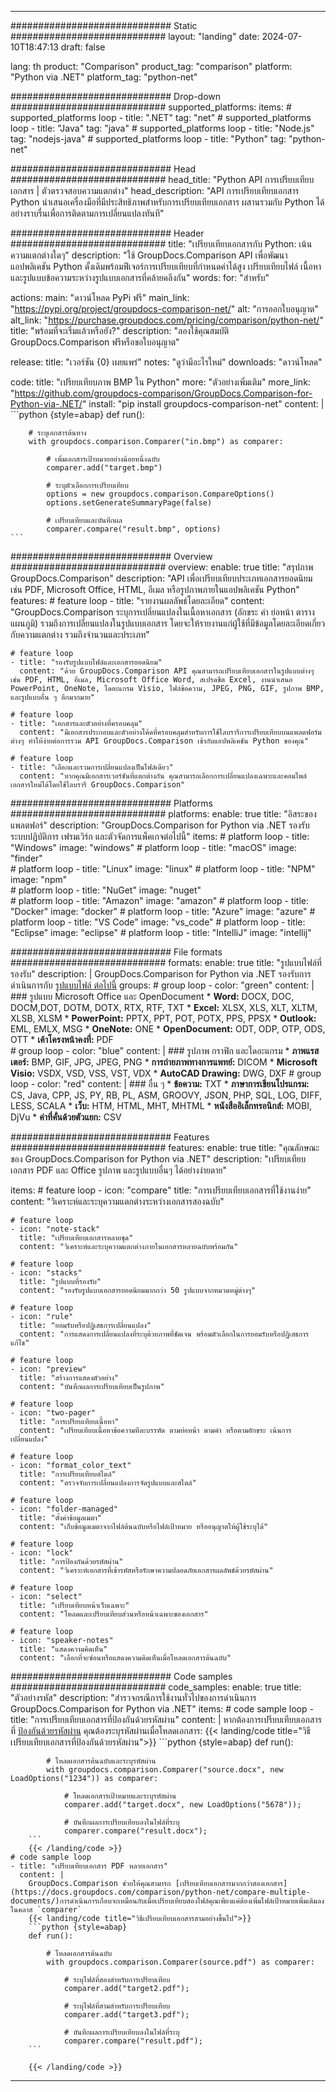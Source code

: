 
---
############################# Static ############################
layout: "landing"
date: 2024-07-10T18:47:13
draft: false

lang: th
product: "Comparison"
product_tag: "comparison"
platform: "Python via .NET"
platform_tag: "python-net"

############################# Drop-down ############################
supported_platforms:
  items:
    # supported_platforms loop
    - title: ".NET"
      tag: "net"
    # supported_platforms loop
    - title: "Java"
      tag: "java"
    # supported_platforms loop
    - title: "Node.js"
      tag: "nodejs-java"
    # supported_platforms loop
    - title: "Python"
      tag: "python-net"

############################# Head ############################
head_title: "Python API การเปรียบเทียบเอกสาร | ตัวตรวจสอบความแตกต่าง"
head_description: "API การเปรียบเทียบเอกสาร Python นำเสนอเครื่องมือที่มีประสิทธิภาพสำหรับการเปรียบเทียบเอกสาร ผสานรวมกับ Python ได้อย่างราบรื่นเพื่อการติดตามการเปลี่ยนแปลงทันที"

############################# Header ############################
title: "เปรียบเทียบเอกสารกับ Python: เน้นความแตกต่างใดๆ"
description: "ใช้ GroupDocs.Comparison API เพื่อพัฒนาแอปพลิเคชัน Python ดั้งเดิมพร้อมฟีเจอร์การเปรียบเทียบที่กำหนดค่าได้สูง เปรียบเทียบไฟล์ เนื้อหา และรูปแบบข้อความระหว่างรูปแบบเอกสารที่คล้ายคลึงกัน"
words:
  for: "สำหรับ"

actions:
  main: "ดาวน์โหลด PyPi ฟรี"
  main_link: "https://pypi.org/project/groupdocs-comparison-net/"
  alt: "การออกใบอนุญาต"
  alt_link: "https://purchase.groupdocs.com/pricing/comparison/python-net/"
  title: "พร้อมที่จะเริ่มแล้วหรือยัง?"
  description: "ลองใช้คุณสมบัติ GroupDocs.Comparison ฟรีหรือขอใบอนุญาต"

release:
  title: "เวอร์ชัน {0} เผยแพร่"
  notes: "ดูว่ามีอะไรใหม่"
  downloads: "ดาวน์โหลด"

code:
  title: "เปรียบเทียบภาพ BMP ใน Python"
  more: "ตัวอย่างเพิ่มเติม"
  more_link: "https://github.com/groupdocs-comparison/GroupDocs.Comparison-for-Python-via-.NET/"
  install: "pip install groupdocs-comparison-net"
  content: |
    ```python {style=abap}
    def run():

        # ระบุเอกสารต้นทาง
        with groupdocs.comparison.Comparer("in.bmp") as comparer:

            # เพิ่มเอกสารเป้าหมายอย่างน้อยหนึ่งฉบับ
            comparer.add("target.bmp")

            # ระบุตัวเลือกการเปรียบเทียบ
            options = new groupdocs.comparison.CompareOptions()
            options.setGenerateSummaryPage(false)

            # เปรียบเทียบและบันทึกผล
            comparer.compare("result.bmp", options)
    ```

############################# Overview ############################
overview:
  enable: true
  title: "สรุปภาพ GroupDocs.Comparison"
  description: "API เพื่อเปรียบเทียบประเภทเอกสารยอดนิยม เช่น PDF, Microsoft Office, HTML, อีเมล หรือรูปภาพภายในแอปพลิเคชัน Python"
  features:
    # feature loop
    - title: "รายงานผลลัพธ์โดยละเอียด"
      content: "GroupDocs.Comparison ระบุการเปลี่ยนแปลงในเนื้อหาเอกสาร (อักขระ คำ ย่อหน้า ตาราง แผนภูมิ) รวมถึงการเปลี่ยนแปลงในรูปแบบเอกสาร โดยจะให้รายงานแก่ผู้ใช้ที่มีข้อมูลโดยละเอียดเกี่ยวกับความแตกต่าง รวมถึงจำนวนและประเภท"

    # feature loop
    - title: "รองรับรูปแบบไฟล์และเอกสารยอดนิยม"
      content: "ด้วย GroupDocs.Comparison API คุณสามารถเปรียบเทียบเอกสารในรูปแบบต่างๆ เช่น PDF, HTML, อีเมล, Microsoft Office Word, สเปรดชีต Excel, งานนำเสนอ PowerPoint, OneNote, ไดอะแกรม Visio, ไฟล์ข้อความ, JPEG, PNG, GIF, รูปภาพ BMP, และรูปแบบอื่น ๆ อีกมากมาย"

    # feature loop
    - title: "เอกสารและตัวอย่างที่ครอบคลุม"
      content: "มีเอกสารประกอบและตัวอย่างโค้ดที่ครอบคลุมสำหรับการใช้ไลบรารีการเปรียบเทียบบนแพลตฟอร์มต่างๆ ทำให้ง่ายต่อการรวม API GroupDocs.Comparison เข้ากับแอปพลิเคชัน Python ของคุณ"

    # feature loop
    - title: "เลือกและรวมการเปลี่ยนแปลงเป็นไฟล์เดียว"
      content: "หากคุณมีเอกสารเวอร์ชันที่แตกต่างกัน คุณสามารถเลือกการเปลี่ยนแปลงเฉพาะและคอมไพล์เอกสารใหม่ได้โดยใช้ไลบรารี GroupDocs.Comparison"

############################# Platforms ############################
platforms:
  enable: true
  title: "อิสระของแพลตฟอร์"
  description: "GroupDocs.Comparison for Python via .NET รองรับระบบปฏิบัติการ เฟรมเวิร์ก และตัวจัดการแพ็คเกจต่อไปนี้"
  items:
    # platform loop
    - title: "Windows"
      image: "windows"
    # platform loop
    - title: "macOS"
      image: "finder"      
    # platform loop
    - title: "Linux"
      image: "linux"
    # platform loop
    - title: "NPM"
      image: "npm"  
    # platform loop
    - title: "NuGet"
      image: "nuget"      
    # platform loop
    - title: "Amazon"
      image: "amazon"
    # platform loop
    - title: "Docker"
      image: "docker"
    # platform loop
    - title: "Azure"
      image: "azure"
    # platform loop
    - title: "VS Code"
      image: "vs_code"
    # platform loop
    - title: "Eclipse"
      image: "eclipse"
    # platform loop
    - title: "IntelliJ"
      image: "intellij"

############################# File formats ############################
formats:
  enable: true
  title: "รูปแบบไฟล์ที่รองรับ"
  description: |
    GroupDocs.Comparison for Python via .NET รองรับการดำเนินการกับ [รูปแบบไฟล์ ต่อไปนี้](https://docs.groupdocs.com/comparison/net/supported-document-formats/)
  groups:
    # group loop
    - color: "green"
      content: |
        ### รูปแบบ Microsoft Office และ OpenDocument
        * **Word:** DOCX, DOC, DOCM,DOT, DOTM, DOTX, RTX, RTF, TXT
        * **Excel:** XLSX, XLS, XLT, XLTM, XLSB, XLSM
        * **PowerPoint:** PPTX, PPT, POT, POTX, PPS, PPSX
        * **Outlook:** EML, EMLX, MSG
        * **OneNote:** ONE
        * **OpenDocument:** ODT, ODP, OTP, ODS, OTT
        * **เค้าโครงหน้าคงที่:** PDF        
    # group loop
    - color: "blue"
      content: |
        ### รูปภาพ กราฟิก และไดอะแกรม
        * **ภาพแรสเตอร์:** BMP, GIF, JPG, JPEG, PNG
        * **การถ่ายภาพทางการแพทย์:** DICOM
        * **Microsoft Visio:** VSDX, VSD, VSS, VST, VDX
        * **AutoCAD Drawing:** DWG, DXF
      # group loop
    - color: "red"
      content: |
        ### อื่น ๆ
        * **ข้อความ:** TXT
        * **ภาษาการเขียนโปรแกรม:** CS, Java, CPP, JS, PY, RB, PL, ASM, GROOVY, JSON, PHP, SQL, LOG, DIFF, LESS, SCALA
        * **เว็บ:** HTM, HTML, MHT, MHTML
        * **หนังสืออิเล็กทรอนิกส์:** MOBI, DjVu
        * **ค่าที่คั่นด้วยตัวแยก:** CSV

############################# Features ############################
features:
  enable: true
  title: "คุณลักษณะของ GroupDocs.Comparison for Python via .NET"
  description: "เปรียบเทียบเอกสาร PDF และ Office รูปภาพ และรูปแบบอื่นๆ ได้อย่างง่ายดาย"

  items:
    # feature loop
    - icon: "compare"
      title: "การเปรียบเทียบเอกสารที่ใช้งานง่าย"
      content: "วิเคราะห์และระบุความแตกต่างระหว่างเอกสารสองฉบับ"

    # feature loop
    - icon: "note-stack"
      title: "เปรียบเทียบเอกสารหลายชุด"
      content: "วิเคราะห์และระบุความแตกต่างภายในเอกสารหลายฉบับพร้อมกัน"

    # feature loop
    - icon: "stacks"
      title: "รูปแบบที่รองรับ"
      content: "รองรับรูปแบบเอกสารยอดนิยมมากกว่า 50 รูปแบบจากหมวดหมู่ต่างๆ"

    # feature loop
    - icon: "rule"
      title: "ยอมรับหรือปฏิเสธการเปลี่ยนแปลง"
      content: "การแสดงการเปลี่ยนแปลงที่ระบุด้วยภาพที่ชัดเจน พร้อมตัวเลือกในการยอมรับหรือปฏิเสธการแก้ไข"

    # feature loop
    - icon: "preview"
      title: "สร้างการแสดงตัวอย่าง"
      content: "บันทึกผลการเปรียบเทียบเป็นรูปภาพ"

    # feature loop
    - icon: "two-pager"
      title: "การเปรียบเทียบเนื้อหา"
      content: "เปรียบเทียบเนื้อหาข้อความทีละบรรทัด ตามย่อหน้า ตามคำ หรือตามอักขระ เน้นการเปลี่ยนแปลง"

    # feature loop
    - icon: "format_color_text"
      title: "การเปรียบเทียบสไตล์"
      content: "ตรวจจับการเปลี่ยนแปลงการจัดรูปแบบและสไตล์"

    # feature loop
    - icon: "folder-managed"
      title: "ตั้งค่าข้อมูลเมตา"
      content: "เก็บข้อมูลเมตาจากไฟล์ต้นฉบับหรือไฟล์เป้าหมาย หรืออนุญาตให้ผู้ใช้ระบุได้"

    # feature loop
    - icon: "lock"
      title: "การป้องกันด้วยรหัสผ่าน"
      content: "วิเคราะห์เอกสารที่เข้ารหัสหรือรักษาความปลอดภัยเอกสารผลลัพธ์ด้วยรหัสผ่าน"

    # feature loop
    - icon: "select"
      title: "เปรียบเทียบหน้าเว็บเฉพาะ"
      content: "โหลดและเปรียบเทียบส่วนหรือหน้าเฉพาะของเอกสาร"

    # feature loop
    - icon: "speaker-notes"
      title: "แสดงความคิดเห็น"
      content: "เลือกที่จะซ่อนหรือแสดงความคิดเห็นเมื่อโหลดเอกสารต้นฉบับ"

############################# Code samples ############################
code_samples:
  enable: true
  title: "ตัวอย่างรหัส"
  description: "สำรวจกรณีการใช้งานทั่วไปของการดำเนินการ GroupDocs.Comparison for Python via .NET"
  items:
    # code sample loop
    - title: "การเปรียบเทียบเอกสารที่ป้องกันด้วยรหัสผ่าน"
      content: |
        หากต้องการเปรียบเทียบเอกสารที่ [ป้องกันด้วยรหัสผ่าน](https://docs.groupdocs.com/comparison/python-net/load-password-protected-documents/) คุณต้องระบุรหัสผ่านเมื่อโหลดเอกสาร:
        {{< landing/code title="วิธีเปรียบเทียบเอกสารที่ป้องกันด้วยรหัสผ่าน">}}
        ```python {style=abap}
        def run():

            # โหลดเอกสารต้นฉบับและระบุรหัสผ่าน
            with groupdocs.comparison.Comparer("source.docx", new LoadOptions("1234")) as comparer:

                # โหลดเอกสารเป้าหมายและระบุรหัสผ่าน
                comparer.add("target.docx", new LoadOptions("5678"));

                # บันทึกผลการเปรียบเทียบลงในไฟล์ที่ระบุ
                comparer.compare("result.docx");
        ```
        {{< /landing/code >}}
    # code sample loop
    - title: "เปรียบเทียบเอกสาร PDF หลายเอกสาร"
      content: |
        GroupDocs.Comparison ช่วยให้คุณสามารถ [เปรียบเทียบเอกสารมากกว่าสองเอกสาร](https://docs.groupdocs.com/comparison/python-net/compare-multiple-documents/)การดำเนินการเกือบจะเหมือนกับเมื่อเปรียบเทียบสองไฟล์คุณเพียงแค่ต้องเพิ่มไฟล์เป้าหมายเพิ่มเติมลงในคลาส `comparer`
        {{< landing/code title="วิธีเปรียบเทียบเอกสารสามอย่างขึ้นไป">}}
        ```python {style=abap}
        def run():

            # โหลดเอกสารต้นฉบับ
            with groupdocs.comparison.Comparer(source.pdf") as comparer:

                # ระบุไฟล์ที่สองสำหรับการเปรียบเทียบ
                comparer.add("target2.pdf");

                # ระบุไฟล์ที่สามสำหรับการเปรียบเทียบ
                comparer.add("target3.pdf");

                # บันทึกผลการเปรียบเทียบลงในไฟล์ที่ระบุ
                comparer.compare("result.pdf");
        ```

        {{< /landing/code >}}

---